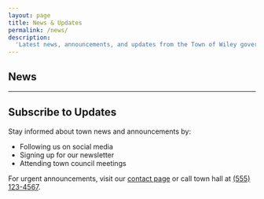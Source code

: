 ```yaml
---
layout: page
title: News & Updates
permalink: /news/
description:
  'Latest news, announcements, and updates from the Town of Wiley government'
---
```



<section aria-labelledby="news-heading">
  <h1 id="news-heading">News</h1>
  <ul id="news-list" aria-live="polite"></ul>
</section>
<script>
  fetch('/.netlify/functions/get_news')
    .then(res => res.json())
    .then(data => {
      const list = document.getElementById('news-list');
      data.forEach(item => {
        const li = document.createElement('li');
        li.innerHTML = `<strong>${item.title}</strong>: ${item.content} <em>(${new Date(item.published_at).toLocaleDateString()})</em>`;
        list.appendChild(li);
      });
    })
    .catch(err => console.error('Error fetching news:', err));
</script>

---

## Subscribe to Updates

Stay informed about town news and announcements by:

- Following us on social media
- Signing up for our newsletter
- Attending town council meetings

For urgent announcements, visit our [contact page](/contact/) or call town hall
at [(555) 123-4567](tel:+15551234567).
